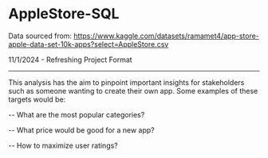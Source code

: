 # AppleStore-SQL

Data sourced from: https://www.kaggle.com/datasets/ramamet4/app-store-apple-data-set-10k-apps?select=AppleStore.csv

11/1/2024 - Refreshing Project Format

________________

This analysis has the aim to pinpoint important insights for stakeholders such as someone wanting to create their own app.
Some examples of these targets would be:

-- What are the most popular categories?

-- What price would be good for a new app?

-- How to maximize user ratings?

